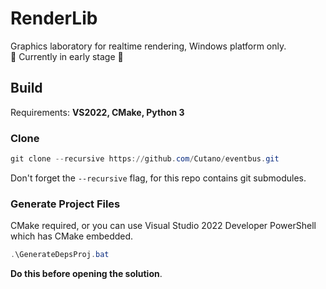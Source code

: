 # RenderLib

Graphics laboratory for realtime rendering, Windows platform only.  
🚧 Currently in early stage 🚧

## Build
Requirements: **VS2022, CMake, Python 3**
### Clone
```powershell
git clone --recursive https://github.com/Cutano/eventbus.git
```  
Don't forget the `--recursive` flag, for this repo contains git submodules.
### Generate Project Files
CMake required, or you can use Visual Studio 2022 Developer PowerShell which has CMake embedded.  
```powershell
.\GenerateDepsProj.bat
```
**Do this before opening the solution**.
